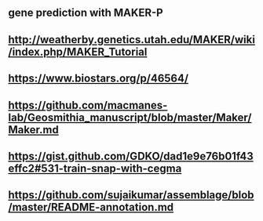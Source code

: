 ## gene prediction with MAKER-P
## http://weatherby.genetics.utah.edu/MAKER/wiki/index.php/MAKER_Tutorial
## https://www.biostars.org/p/46564/
## https://github.com/macmanes-lab/Geosmithia_manuscript/blob/master/Maker/Maker.md
## https://gist.github.com/GDKO/dad1e9e76b01f43effc2#531-train-snap-with-cegma
## https://github.com/sujaikumar/assemblage/blob/master/README-annotation.md
